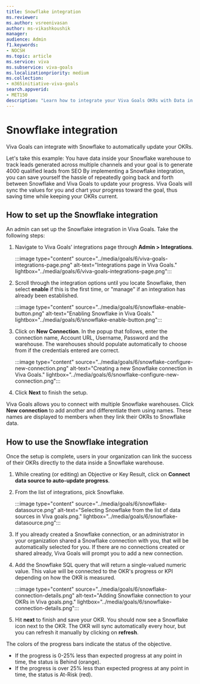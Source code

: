 ```yaml
---
title: Snowflake integration
ms.reviewer: 
ms.author: vsreenivasan
author: ms-vikashkoushik
manager: 
audience: Admin
f1.keywords:
- NOCSH
ms.topic: article
ms.service: viva
ms.subservice: viva-goals
ms.localizationpriority: medium
ms.collection:  
- m365initiative-viva-goals  
search.appverid:
- MET150
description: "Learn how to integrate your Viva Goals OKRs with Data in Snowflake."
---
```


# Snowflake integration

Viva Goals can integrate with Snowflake to automatically update your OKRs. 

Let's take this example: You have data inside your Snowflake warehouse to track leads generated across multiple channels and your goal is to generate 4000 qualified leads from SEO By implementing a Snowflake integration, you can save yourself the hassle of repeatedly going back and forth between Snowflake and Viva Goals to update your progress. Viva Goals will sync the values for you and chart your progress toward the goal, thus saving time while keeping your OKRs current.

## How to set up the Snowflake integration 

An admin can set up the Snowflake integration in Viva Goals. Take the following steps: 

1. Navigate to Viva Goals’ integrations page through **Admin > Integrations**.

    :::image type="content" source="../media/goals/6/viva-goals-integrations-page.png" alt-text="Integrations page in Viva Goals." lightbox="../media/goals/6/viva-goals-integrations-page.png":::

2. Scroll through the integration options until you locate Snowflake, then select **enable** if this is the first time, or "manage" if an integration has already been established.

    :::image type="content" source="../media/goals/6/snowflake-enable-button.png" alt-text="Enabling Snowflake in Viva Goals." lightbox="../media/goals/6/snowflake-enable-button.png":::

3. Click on **New Connection**. In the popup that follows, enter the connection name, Account URL, Username, Password and the warehouse. The warehouses should populate automatically to choose from if the credentials entered are correct.

    :::image type="content" source="../media/goals/6/snowflake-configure-new-connection.png" alt-text="Creating a new Snowflake connection in Viva Goals." lightbox="../media/goals/6/snowflake-configure-new-connection.png":::

4. Click **Next** to finish the setup.

Viva Goals allows you to connect with multiple Snowflake warehouses. Click **New connection** to add another and differentiate them using names. These names are displayed to members when they link their OKRs to Snowflake data.

## How to use the Snowflake integration

Once the setup is complete, users in your organization can link the success of their OKRs directly to the data inside a Snowflake warehouse.

1. While creating (or editing) an Objective or Key Result, click on **Connect data source to auto-update progress**.
2. From the list of integrations, pick Snowflake.

    :::image type="content" source="../media/goals/6/snowflake-datasource.png" alt-text="Selecting Snowflake from the list of data sources in Viva goals.png." lightbox="../media/goals/6/snowflake-datasource.png":::

3. If you already created a Snowflake connection, or an administrator in your organization shared a Snowflake connection with you, that will be automatically selected for you. If there are no connections created or shared already, Viva Goals will prompt you to add a new connection.
4. Add the Snowflake SQL query that will return a single-valued numeric value. This value will be connected to the OKR's progress or KPI depending on how the OKR is measured.

    :::image type="content" source="../media/goals/6/snowflake-connection-details.png" alt-text="Adding Snowflake connection to your OKRs in Viva goals.png." lightbox="../media/goals/6/snowflake-connection-details.png":::

5. Hit **next** to finish and save your OKR. You should now see a Snowflake icon next to the OKR. The OKR will sync automatically every hour, but you can refresh it manually by clicking on **refresh**.

The colors of the progress bars indicate the status of the objective.

 - If the progress is 0-25% less than expected progress at any point in time, the status is Behind (orange).
 - If the progress is over 25% less than expected progress at any point in time, the status is At-Risk (red).
